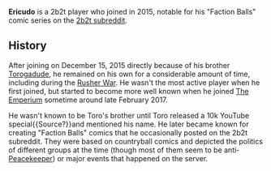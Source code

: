 **Ericudo** is a 2b2t player who joined in 2015, notable for his "Faction Balls" comic series on the [2b2t subreddit](https://2b2t.miraheze.org/wiki/R%2F2b2t).

## History
After joining on December 15, 2015 directly because of his brother [Torogadude](https://2b2t.miraheze.org/wiki/Torogadude), he remained on his own for a considerable amount of time, including during the [Rusher War](https://2b2t.miraheze.org/wiki/The_Rusher_War). He wasn't the most active player when he first joined, but started to become more well known when he joined [The Emperium](https://2b2t.miraheze.org/wiki/The_Emperium) sometime around late February 2017.

He wasn't known to be Toro's brother until Toro released a 10k YouTube special{{Source?}}and mentioned his name. He later became known for creating "Faction Balls" comics that he occasionally posted on the 2b2t subreddit. They were based on countryball comics and depicted the politics of different groups at the time (though most of them seem to be anti-[Peacekeeper](https://2b2t.miraheze.org/wiki/The_Peacekeepers)) or major events that happened on the server.